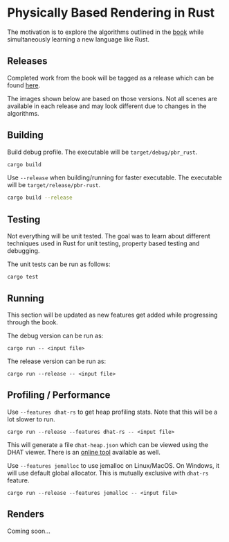 # Physically Based Rendering in Rust

The motivation is to explore the algorithms outlined in the
[book](http://www.pbr-book.org/) while simultaneously learning a new language
like Rust.

## Releases

Completed work from the book will be tagged as a release which can be found
[here](https://github.com/hackmad/pbr_rust/releases).

The images shown below are based on those versions. Not all scenes are
available in each release and may look different due to changes in the
algorithms.

## Building

Build debug profile. The executable will be `target/debug/pbr_rust`.

```bash
cargo build
```

Use `--release` when building/running for faster executable. The executable
will be `target/release/pbr-rust`.

```bash
cargo build --release
```

## Testing

Not everything will be unit tested. The goal was to learn about different
techniques used in Rust for unit testing, property based testing and debugging.

The unit tests can be run as follows:

```
cargo test
```

## Running

This section will be updated as new features get added while progressing
through the book.

The debug version can be run as:

```
cargo run -- <input file>
```

The release version can be run as:

```
cargo run --release -- <input file>
```

## Profiling / Performance

Use `--features dhat-rs` to get heap profiling stats. Note that this will be a
lot slower to run.

```
cargo run --release --features dhat-rs -- <input file>
```

This will generate a file `dhat-heap.json` which can be viewed using the DHAT
viewer. There is an [online tool](https://nnethercote.github.io/dh_view/dh_view.html) 
available as well.

Use `--features jemalloc` to use jemalloc on Linux/MacOS. On Windows, it will 
use default global allocator. This is mutually exclusive with `dhat-rs` feature.

```
cargo run --release --features jemalloc -- <input file>
```

## Renders

Coming soon...
